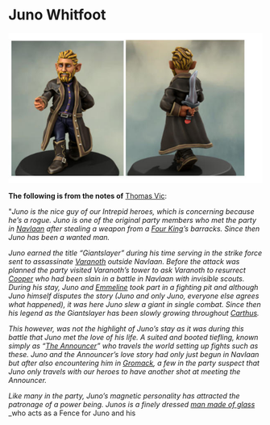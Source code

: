 # Juno Whitfoot
![](Juno%20Whitfoot/unknown.png)

**The following is from the notes of** [Thomas Vic](Thomas%20Vic.md):

"_Juno is the nice guy of our Intrepid heroes, which is concerning because he’s a rogue. Juno is one of the original party members who met the party in_ [_Navlaan_](../Locations/Carthus/Navlaan) _after stealing a weapon from a_ [_Four King_](../Groups/Knights%20of%20the%20four%20kings.md)_’s barracks. Since then Juno has been a wanted man._

_Juno earned the title “Giantslayer” during his time serving in the strike force sent to assassinate_ [_Varanoth_](../NPCs/Hestian/Varanoth.md) _outside Navlaan. Before the attack was planned the party visited Varanoth’s tower to ask Varanoth to resurrect_ [_Cooper_](Cooper%20Brasskin.md) _who had been slain in a battle in Navlaan with invisible scouts. During his stay, Juno and_ [_Emmeline_](Emmy%20Crystalridge.md) _took part in a fighting pit and although Juno himself disputes the story (Juno and only Juno, everyone else agrees what happened), it was here Juno slew a giant in single combat. Since then his legend as the Giantslayer has been slowly growing throughout_ [_Carthus_](../Locations/Carthus.md)_._

_This however, was not the highlight of Juno’s stay as it was during this battle that Juno met the love of his life. A suited and booted tiefling, known simply as “_[_The Announcer_](../NPCs/Carthian/The%20Announcer.md)_” who travels the world setting up fights such as these. Juno and the Announcer’s love story had only just begun in Navlaan but after also encountering him in_ [_Gromack_](../Locations/Carthus/Gromack.md)_, a few in the party suspect that Juno only travels with our heroes to have another shot at meeting the Announcer._

_Like many in the party, Juno’s magnetic personality has attracted the patronage of a power being. Junos is a finely dressed_ [_man made of glass_](../NPCs/Patrons/Glass%20man.md) _who acts as a Fence for Juno and his